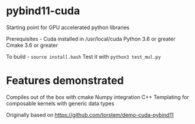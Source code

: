 # pybind11-cuda
Starting point for GPU accelerated python libraries 

Prerequisites -
Cuda installed in /usr/local/cuda
Python 3.6 or greater
Cmake 3.6 or greater

To build - 
```source install.bash```
Test it with
```python3 test_mul.py``` 
 
# Features demonstrated
Compiles out of the box with cmake
Numpy integration
C++ Templating for composable kernels with generic data types

Originally based on https://github.com/torstem/demo-cuda-pybind11

